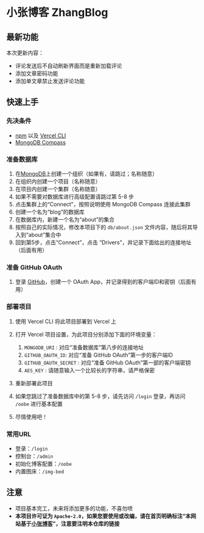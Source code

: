 # 小张博客 ZhangBlog  

## 最新功能  
本次更新内容：
- 评论发送后不自动刷新界面而是重新加载评论  
- 添加文章密码功能  
- 添加单文章禁止发送评论功能  

## 快速上手  
### 先决条件  
- [npm](https://www.npmjs.com/) 以及 [Vercel CLI](https://vercel.com/docs/cli)  
- [MongoDB Compass](https://www.mongodb.com/zh-cn/products/compass)  

### 准备数据库  
1. 在[MongoDB](https://www.mongodb.com/)上创建一个组织（如果有，请跳过；名称随意）  
2. 在组织内创建一个项目（名称随意）  
3. 在项目内创建一个集群（名称随意）  
4. 如果不需要对数据库进行高级配置请跳过第 5-8 步  
5. 点击集群上的“Connect”，按照说明使用 MongoDB Compass 连接此集群  
6. 创建一个名为“blog”的数据库  
7. 在数据库内，新建一个名为“about”的集合  
8. 按照自己的实际情况，修改本项目下的 `db/about.json` 文件内容，随后将其导入到“about”集合中  
9. 回到第5步，点击“Connect”，点击 “Drivers”，并记录下面给出的连接地址（后面有用）  

### 准备 GitHub OAuth  
1. 登录 [GitHub](https://github.com/)，创建一个 OAuth App，并记录得到的客户端ID和密钥（后面有用）

### 部署项目  
1. 使用 Vercel CLI 将此项目部署到 Vercel 上  
2. 打开 Vercel 项目设置，为此项目分别添加下面的环境变量：
   1. `MONGODB_URI` : 对应“准备数据库”第八步的连接地址  
   2. `GITHUB_OAUTH_ID`: 对应“准备 GitHub OAuth”第一步的客户端ID  
   3. `GITHUB_OAUTH_SECRET` : 对应“准备 GitHub OAuth”第一部的客户端密钥  
   4. `AES_KEY` : 请随意输入一个比较长的字符串，请严格保密  

3. 重新部署此项目  
4. 如果您跳过了准备数据库中的第 5-8 步，请先访问 `/login` 登录，再访问 `/oobe` 进行基本配置  
5. 尽情使用吧！  

### 常用URL  
- 登录：`/login`  
- 控制台：`/admin`  
- 初始化博客配置：`/oobe`  
- 内置图床：`/img-bed`

## 注意  
- 项目基本完工，未来将添加更多的功能，不喜勿喷  
- **本项目许可证为 `Apache-2.0`，如果您要使用或改编，请在首页明确标注“本网站基于[小张博客](https://github.com/MrZhang365/ZhangBlog)”，注意要注明本仓库的链接**  